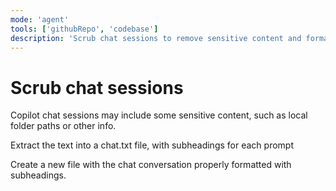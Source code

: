 ```yaml
---
mode: 'agent'
tools: ['githubRepo', 'codebase']
description: 'Scrub chat sessions to remove sensitive content and format them for readability.'
---
```

# Scrub chat sessions

Copilot chat sessions may include some sensitive content, such as local folder paths or other info.

Extract the text into a chat.txt file, with subheadings for each prompt

Create a new file with the chat conversation properly formatted with subheadings.